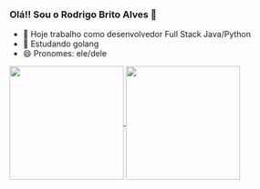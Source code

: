 ### Olá!! Sou o Rodrigo Brito Alves 👋

<!-- comentario -->

- 🔭 Hoje trabalho como desenvolvedor Full Stack Java/Python
- 🌱 Estudando golang
- 😄 Pronomes: ele/dele

<a href="https://github.com/anuraghazra/github-readme-stats">
  <img height=200 align="center" src="https://github-readme-stats.vercel.app/api?username=alvesrodrigobrito" />
</a>
<a href="https://github.com/anuraghazra/convoychat">
  <img height=200 align="center" src="https://github-readme-stats.vercel.app/api/top-langs?username=alvesrodrigobrito&layout=compact&langs_count=8&card_width=320" />
</a>
